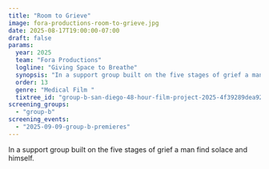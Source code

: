 ```yaml
---
title: "Room to Grieve"
image: fora-productions-room-to-grieve.jpg
date: 2025-08-17T19:00:00-07:00
draft: false
params:
  year: 2025
  team: "Fora Productions"
  logline: "Giving Space to Breathe"
  synopsis: "In a support group built on the five stages of grief a man find solace and himself. "
  order: 13
  genre: "Medical Film "
  tixtree_id: "group-b-san-diego-48-hour-film-project-2025-4f39289dea92"
screening_groups:
  - "group-b"
screening_events:
  - "2025-09-09-group-b-premieres"
---
```


In a support group built on the five stages of grief a man find solace and himself. 
